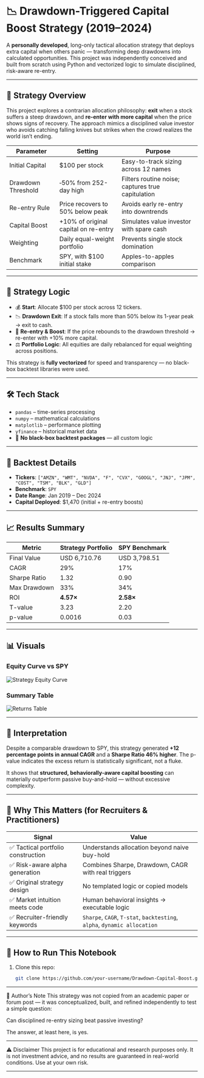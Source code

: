 # 📉 Drawdown-Triggered Capital Boost Strategy (2019–2024)

A **personally developed**, long-only tactical allocation strategy that deploys extra capital when others panic — transforming deep drawdowns into calculated opportunities. 
This project was independently conceived and built from scratch using Python and vectorized logic to simulate disciplined, risk-aware re-entry.

---

## 📌 Strategy Overview

This project explores a contrarian allocation philosophy: **exit** when a stock suffers a steep drawdown, and **re-enter with more capital** when the price shows signs of recovery. 
The approach mimics a disciplined value investor who avoids catching falling knives but strikes when the crowd realizes the world isn’t ending.

| **Parameter**       | **Setting**                                  | **Purpose**                                           |
|---------------------|-----------------------------------------------|--------------------------------------------------------|
| Initial Capital     | $100 per stock                                | Easy-to-track sizing across 12 names                  |
| Drawdown Threshold  | ‑50% from 252-day high                        | Filters routine noise; captures true capitulation     |
| Re-entry Rule       | Price recovers to 50% below peak              | Avoids early re-entry into downtrends                 |
| Capital Boost       | +10% of original capital on re-entry          | Simulates value investor with spare cash              |
| Weighting           | Daily equal-weight portfolio                  | Prevents single stock domination                      |
| Benchmark           | SPY, with $100 initial stake                  | Apples-to-apples comparison                           |

---

## 🧠 Strategy Logic

- 💰 **Start**: Allocate $100 per stock across 12 tickers.
- 📉 **Drawdown Exit**: If a stock falls more than 50% below its 1-year peak → exit to cash.
- 🔄 **Re-entry & Boost**: If the price rebounds to the drawdown threshold → re-enter with +10% more capital.
- ⚖️ **Portfolio Logic**: All equities are daily rebalanced for equal weighting across positions.

This strategy is **fully vectorized** for speed and transparency — no black-box backtest libraries were used.

---

## 🛠️ Tech Stack

- `pandas` – time-series processing
- `numpy` – mathematical calculations
- `matplotlib` – performance plotting
- `yfinance` – historical market data
- 🧠 **No black-box backtest packages** — all custom logic

---

## 🧪 Backtest Details

- **Tickers**: `["AMZN", "WMT", "NVDA", "F", "CVX", "GOOGL", "JNJ", "JPM", "COST", "TSM", "BLK", "GLD"]`
- **Benchmark**: `SPY`
- **Date Range**: Jan 2019 – Dec 2024
- **Capital Deployed**: $1,470 (initial + re-entry boosts)

---

## 📈 Results Summary

| **Metric**        | **Strategy Portfolio** | **SPY Benchmark** |
|-------------------|------------------------|-------------------|
| Final Value       | USD 6,710.76           | USD 3,798.51      |
| CAGR              | 29%                    | 17%               |
| Sharpe Ratio      | 1.32                   | 0.90              |
| Max Drawdown      | 33%                    | 34%               |
| ROI               | **4.57×**              | **2.58×**         |
| T-value           | 3.23                   | 2.20              |
| p-value           | 0.0016                 | 0.03              |

---

## 📊 Visuals

### Equity Curve vs SPY

![Strategy Equity Curve](Drawdown%20Strategy%20Returns.jpg)

### Summary Table

![Returns Table](Portfolio%20returns%20table.jpg)

---

## 🧠 Interpretation

Despite a comparable drawdown to SPY, this strategy generated **+12 percentage points in annual CAGR** and a **Sharpe Ratio 46% higher**. The p-value indicates the excess return is statistically significant, not a fluke.

It shows that **structured, behaviorally-aware capital boosting** can materially outperform passive buy-and-hold — without excessive complexity.

---

## 🎯 Why This Matters (for Recruiters & Practitioners)

| Signal | Value |
|--------|-------|
| ✅ Tactical portfolio construction | Understands allocation beyond naive buy-hold |
| ✅ Risk-aware alpha generation     | Combines Sharpe, Drawdown, CAGR with real triggers |
| ✅ Original strategy design        | No templated logic or copied models |
| ✅ Market intuition meets code     | Human behavioral insights → executable logic |
| ✅ Recruiter-friendly keywords     | `Sharpe`, `CAGR`, `T-stat`, `backtesting`, `alpha`, `dynamic allocation` |

---

## 🧭 How to Run This Notebook

1. Clone this repo:
   ```bash
   git clone https://github.com/your-username/Drawdown-Capital-Boost.git

---
🧠 Author’s Note
This strategy was not copied from an academic paper or forum post — it was conceptualized, built, and refined independently to test a simple question:

Can disciplined re-entry sizing beat passive investing?

The answer, at least here, is yes.

---
⚠️ Disclaimer
This project is for educational and research purposes only.
It is not investment advice, and no results are guaranteed in real-world conditions.
Use at your own risk.

---
